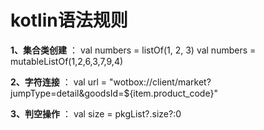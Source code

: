 # kotlin语法规则

**1、集合类创建** ：
     val numbers = listOf<Int>(1, 2, 3)
     val numbers = mutableListOf<Int>(1,2,6,3,7,9,4)

**2、字符连接** ：
val url = "wotbox://client/market?jumpType=detail&goodsId=${item.product_code}"

**3、判空操作** ：
val size = pkgList?.size?:0